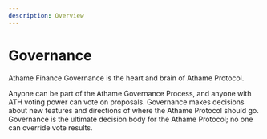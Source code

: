 ```yaml
---
description: Overview
---
```


# Governance

Athame Finance Governance is the heart and brain of Athame Protocol.&#x20;

Anyone can be part of the Athame Governance Process, and anyone with ATH voting power can vote on proposals. Governance makes decisions about new features and directions of where the Athame Protocol should go. Governance is the ultimate decision body for the Athame Protocol; no one can override vote results.&#x20;
